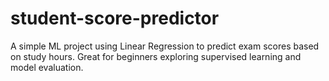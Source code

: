 # student-score-predictor
A simple ML project using Linear Regression to predict exam scores based on study hours. Great for beginners exploring supervised learning and model evaluation.
